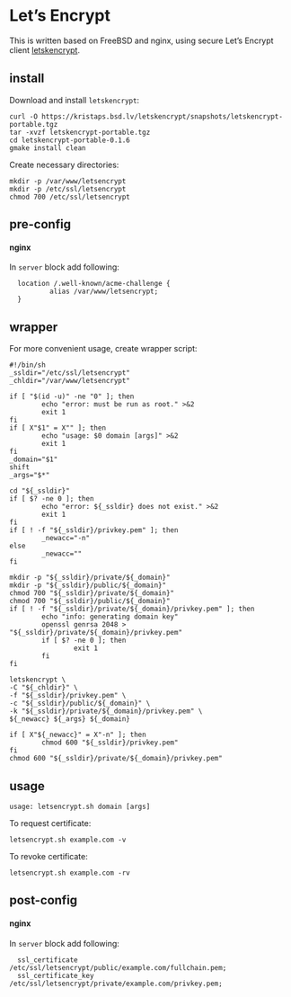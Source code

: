 # Let’s Encrypt

This is written based on FreeBSD and nginx, 
using secure Let’s Encrypt client [letskencrypt](https://kristaps.bsd.lv/letskencrypt/).  

## install
Download and install `letskencrypt`:  
```
curl -O https://kristaps.bsd.lv/letskencrypt/snapshots/letskencrypt-portable.tgz
tar -xvzf letskencrypt-portable.tgz
cd letskencrypt-portable-0.1.6
gmake install clean
```

Create necessary directories:  
```
mkdir -p /var/www/letsencrypt
mkdir -p /etc/ssl/letsencrypt
chmod 700 /etc/ssl/letsencrypt
```

## pre-config
#### nginx
In `server` block add following:
```
  location /.well-known/acme-challenge {
          alias /var/www/letsencrypt;
  }
```

## wrapper
For more convenient usage, create wrapper script:  
```
#!/bin/sh
_ssldir="/etc/ssl/letsencrypt"
_chldir="/var/www/letsencrypt"

if [ "$(id -u)" -ne "0" ]; then
        echo "error: must be run as root." >&2
        exit 1
fi
if [ X"$1" = X"" ]; then
        echo "usage: $0 domain [args]" >&2
        exit 1
fi
_domain="$1"
shift
_args="$*"

cd "${_ssldir}"
if [ $? -ne 0 ]; then
        echo "error: ${_ssldir} does not exist." >&2
        exit 1
fi
if [ ! -f "${_ssldir}/privkey.pem" ]; then
        _newacc="-n"
else
        _newacc=""
fi

mkdir -p "${_ssldir}/private/${_domain}"
mkdir -p "${_ssldir}/public/${_domain}"
chmod 700 "${_ssldir}/private/${_domain}"
chmod 700 "${_ssldir}/public/${_domain}"
if [ ! -f "${_ssldir}/private/${_domain}/privkey.pem" ]; then
        echo "info: generating domain key"
        openssl genrsa 2048 > "${_ssldir}/private/${_domain}/privkey.pem"
        if [ $? -ne 0 ]; then
                exit 1
        fi
fi

letskencrypt \
-C "${_chldir}" \
-f "${_ssldir}/privkey.pem" \
-c "${_ssldir}/public/${_domain}" \
-k "${_ssldir}/private/${_domain}/privkey.pem" \
${_newacc} ${_args} ${_domain}

if [ X"${_newacc}" = X"-n" ]; then
        chmod 600 "${_ssldir}/privkey.pem"
fi
chmod 600 "${_ssldir}/private/${_domain}/privkey.pem"

```

## usage
```
usage: letsencrypt.sh domain [args]  
```
To request certificate:  
```
letsencrypt.sh example.com -v
```
To revoke certificate:  
```
letsencrypt.sh example.com -rv
```

## post-config
#### nginx
In `server` block add following:  
```
  ssl_certificate     /etc/ssl/letsencrypt/public/example.com/fullchain.pem;
  ssl_certificate_key /etc/ssl/letsencrypt/private/example.com/privkey.pem;
```
